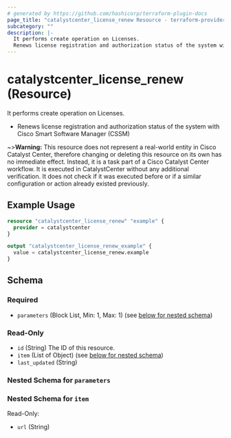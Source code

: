```yaml
---
# generated by https://github.com/hashicorp/terraform-plugin-docs
page_title: "catalystcenter_license_renew Resource - terraform-provider-catalystcenter"
subcategory: ""
description: |-
  It performs create operation on Licenses.
  Renews license registration and authorization status of the system with Cisco Smart Software Manager (CSSM)
---
```


# catalystcenter_license_renew (Resource)

It performs create operation on Licenses.

- Renews license registration and authorization status of the system with Cisco Smart Software Manager (CSSM)

~>**Warning:**
This resource does not represent a real-world entity in Cisco Catalyst Center, therefore changing or deleting this resource on its own has no immediate effect.
Instead, it is a task part of a Cisco Catalyst Center workflow. It is executed in CatalystCenter without any additional verification. It does not check if it was executed before or if a similar configuration or action already existed previously.

## Example Usage

```terraform
resource "catalystcenter_license_renew" "example" {
  provider = catalystcenter
}

output "catalystcenter_license_renew_example" {
  value = catalystcenter_license_renew.example
}
```

<!-- schema generated by tfplugindocs -->
## Schema

### Required

- `parameters` (Block List, Min: 1, Max: 1) (see [below for nested schema](#nestedblock--parameters))

### Read-Only

- `id` (String) The ID of this resource.
- `item` (List of Object) (see [below for nested schema](#nestedatt--item))
- `last_updated` (String)

<a id="nestedblock--parameters"></a>
### Nested Schema for `parameters`


<a id="nestedatt--item"></a>
### Nested Schema for `item`

Read-Only:

- `url` (String)
